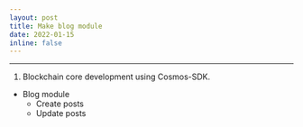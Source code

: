 ```yaml
---
layout: post
title: Make blog module
date: 2022-01-15
inline: false
---
```


***

1. Blockchain core development using Cosmos-SDK.
  * Blog module
    * Create posts
    * Update posts
